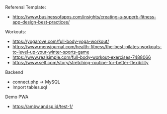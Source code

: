 Referensi Template:
- https://www.businessofapps.com/insights/creating-a-superb-fitness-app-design-best-practices/

Workouts:
- https://yogarove.com/full-body-yoga-workout/
- https://www.mensjournal.com/health-fitness/the-best-pilates-workouts-to-level-up-your-winter-sports-game
- https://www.realsimple.com/full-body-workout-exercises-7488066
- https://www.self.com/story/stretching-routine-for-better-flexibility

Backend
- connect.php -> MySQL
- Import tables.sql

Demo PWA
- https://ambw.andsp.id/test-1/